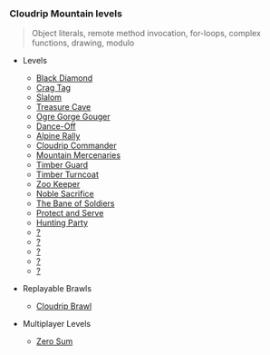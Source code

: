 ### Cloudrip Mountain levels

> Object literals, remote method invocation, for-loops, complex functions, drawing, modulo

+ Levels
    + [Black Diamond](360-Black_Diamond/)
    + [Crag Tag](358-Crag_Tag/)
    + [Slalom](359-Slalom/)
    + [Treasure Cave](361-Treasure_Cave/)
    + [Ogre Gorge Gouger](362-Ogre_Gorge_Gouger/)
    + [Dance-Off](363-Dance-Off/)
    + [Alpine Rally](364-Alpine_Rally/)
    + [Cloudrip Commander](365-Cloudrip_Commander/)
    + [Mountain Mercenaries](366-Mountain_Mercenaries/)
    + [Timber Guard](367-Timber_Guard/)
    + [Timber Turncoat](368-Timber_Turncoat/)
    + [Zoo Keeper](383-Zoo_Keeper/)
    + [Noble Sacrifice](384-Noble_Sacrifice/)
    + [The Bane of Soldiers](385-The_Bane_of_Soldiers/)
    + [Protect and Serve](386-Protect_and_Serve/)
    + [Hunting Party](387-Hunting_Party/)
    + [?](388-/)
    + [?](389-/)
    + [?](390-/)
    + [?](391-/)
    + [?](392-/)

+ Replayable Brawls
    + [Cloudrip Brawl](369-Cloudrip_Brawl/)

+ Multiplayer Levels
    + [Zero Sum](382-Zero_Sum/)

